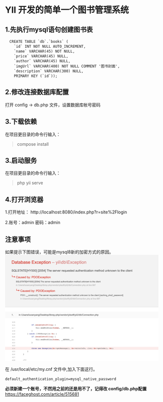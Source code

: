 # **YII 开发的简单一个图书管理系统** 

## **1.先执行mysql语句创建图书表**
```
  CREATE TABLE `db`.`books` (
    `id` INT NOT NULL AUTO_INCREMENT,
    `name` VARCHAR(45) NOT NULL,
    `price` VARCHAR(45) NULL,
    `author` VARCHAR(45) NULL,
    `imgUrl` VARCHAR(400) NOT NULL COMMENT '图书封面',
    `description` VARCHAR(300) NULL,
    PRIMARY KEY (`id`));
```
## **2.修改连接数据库配置**
打开 config -> db.php 文件，设置数据库帐号密码

## **3.下载依赖**
在项目更目录的命令行输入：
> compose install

## **3.启动服务**
在项目更目录的命令行输入：
> php yii serve

## **4.打开浏览器**
1.打开地址： http://localhost:8080/index.php?r=site%2Flogin

2.账号：admin  密码：admin


## 注意事项
如果提示下图错误，可能是mysql8新的加密方式的原因。
![连接数据库错误](mysql-err.png)

在 /usr/local/etc/my.cnf 文件中,加入下面这行。
```
default_authentication_plugin=mysql_native_password
```

**必须新建一个账号，不然用之前的还是用不了，记得改 config/db.php配置**
https://faceghost.com/article/515681